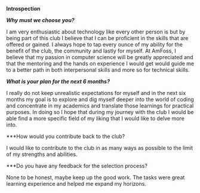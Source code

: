  **Introspection**  

***Why must we choose you?***

I am very enthusiastic about technology like every other person is but by being part of this club I believe that I can be proficient in the skills that are offered or gained. I always hope to tap every ounce of my ability for the benefit of the club, the community and lastly for myself. At AmFoss, I believe that my passion in computer science will be greatly appreciated and that the mentoring and the hands on experience I would get would guide me to a better path in both interpersonal skills and more so for technical skills.


***What is your plan for the next 6 months?***

I really do not keep unrealistic expectations for myself and in the next six months my goal is to explore and dig myself deeper into the world of coding and concentrate in my academics and translate those learnings for practical purposes. In doing so I hope that during my journey with the club I would be able find a more specific field of my liking that I would like to delve more into.


***How would you contribute back to the club?

I would like to contribute to the club in as many ways as possible to the limit of my strengths and abilities.


***Do you have any feedback for the selection process?

None to be honest, maybe keep up the good work. The tasks were great learning experience and helped me expand my horizons.
